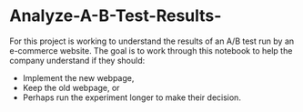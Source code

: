 # Analyze-A-B-Test-Results-
For this project is working to understand the results of an A/B test run by an e-commerce website.  The goal is to work through this notebook to help the company understand if they should:
- Implement the new webpage, 
- Keep the old webpage, or 
- Perhaps run the experiment longer to make their decision.

